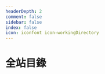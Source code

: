 ```yaml
---
headerDepth: 2
comment: false
sidebar: false
index: false
icon: iconfont icon-workingDirectory
---
```


# 全站目錄

<Catalog base="/zh-TW/" :level="4" />
